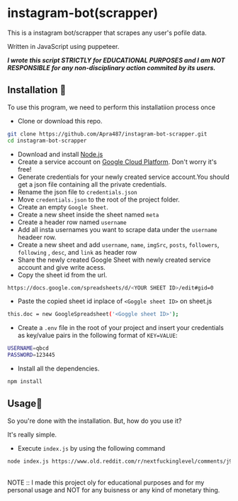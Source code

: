 # instagram-bot(scrapper)

This is a instagram bot/scrapper that scrapes any user's pofile data.

Written in JavaScript using puppeteer.

_**I wrote this script STRICTLY for EDUCATIONAL PURPOSES and I am NOT RESPONSIBLE for any **non-disciplinary** action commited by its users.**_

## Installation 🚀

To use this program, we need to perform this installatiion process once

-   Clone or download this repo.

```bash
git clone https://github.com/Apra487/instagram-bot-scrapper.git
cd instagram-bot-scrapper
```

-   Download and install [Node.js](https://nodejs.org/en/)
-   Create a service account on [Google Cloud Platform](https://cloud.google.com/gcp/). Don't worry it's free!
-   Generate credentials for your newly created service account.You should get a json file containing all the private credentials.
-   Rename the json file to `credentials.json`
-   Move `credentials.json` to the root of the project folder.
-   Create an empty `Google Sheet`.
-   Create a new sheet inside the sheet named ```meta```
-   Create a header row named ```username```
-   Add all insta usernames you want to scrape data under the ```username``` headeer row.
-   Create a new sheet and add ```username```, ```name```, ```imgSrc```, ```posts```, ```followers```, ```following``` , ```desc```, and ```link``` as header row
-   Share the newly created Google Sheet with newly created service account and give write acess.
-   Copy the sheet id from the url.

```bash
https://docs.google.com/spreadsheets/d/<YOUR SHEET ID>/edit#gid=0
```

-   Paste the copied sheet id inplace of `<Goggle sheet ID>` on sheet.js

```bash
this.doc = new GoogleSpreadsheet('<Goggle sheet ID>');
```

-   Create a `.env` file in the root of your project and insert your credentials as key/value pairs in the following format of `KEY=VALUE`:

```sh
USERNAME=qbcd
PASSWORD=123445
```

-   Install all the dependencies.

```bash
npm install
```

## Usage🚀

So you're done with the installation. But, how do you use it?

It's really simple.

-   Execute `index.js` by using the following command

```bash
node index.js https://www.old.reddit.com/r/nextfuckinglevel/comments/j90u9d/this_happened_today_in_new_zealand_no_social/
```

<br>
NOTE :: I made this project oly for educational purposes and for my personal usage and NOT for any buisness or any kind of monetary thing.




